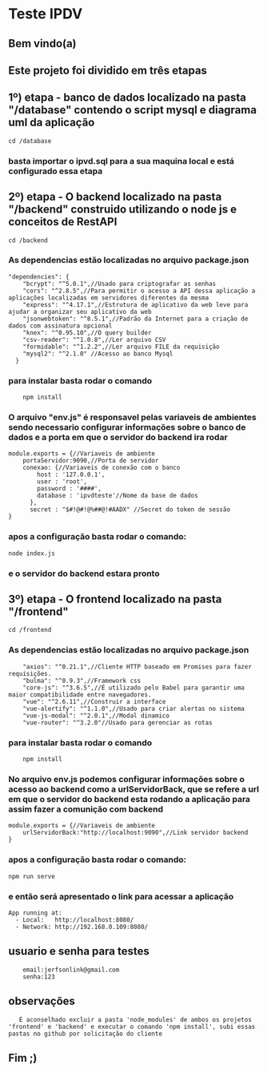 # Teste IPDV

## Bem vindo(a)

## Este projeto foi dividido em três etapas

## 1º) etapa - banco de dados localizado na pasta "/database" contendo o script mysql e diagrama uml da aplicação

```
cd /database
```

### basta importar o ipvd.sql para a sua maquina local e está configurado essa etapa


## 2º) etapa - O backend localizado na pasta "/backend" construido utilizando o node js e conceitos de RestAPI

```
cd /backend
```

### As dependencias estão localizadas no arquivo package.json

```
"dependencies": {
    "bcrypt": "^5.0.1",//Usado para criptografar as senhas
    "cors": "^2.8.5",//Para permitir o acesso a API dessa aplicação a aplicações localizadas em servidores diferentes da mesma
    "express": "^4.17.1",//Estrutura de aplicativo da web leve para ajudar a organizar seu aplicativo da web
    "jsonwebtoken": "^8.5.1",//Padrão da Internet para a criação de dados com assinatura opcional
    "knex": "^0.95.10",//O query builder
    "csv-reader": "^1.0.8",//Ler arquivo CSV
    "formidable": "^1.2.2",//Ler arquivo FILE da requisição
    "mysql2": "^2.1.0" //Acesso ao banco Mysql
  }
```

### para instalar basta rodar o comando
```
    npm install
```

### O arquivo "env.js" é responsavel pelas variaveis de ambientes sendo necessario configurar informações sobre o banco de dados e a porta em que o servidor do backend ira rodar

```
module.exports = {//Variaveis de ambiente
    portaServidor:9090,//Porta de servidor
    conexao: {//Variaveis de conexão com o banco
        host : '127.0.0.1',
        user : 'root',
        password : '####',
        database : 'ipvdteste'//Nome da base de dados
      },
      secret : "$#!@#!@%##@!#AADX" //Secret do token de sessão
}
```

### apos a configuração basta rodar o comando:

```
node index.js
```

### e o servidor do backend estara pronto


## 3º) etapa - O frontend localizado na pasta "/frontend"

```
cd /frontend
```

### As dependencias estão localizadas no arquivo package.json

```
    "axios": "^0.21.1",//Cliente HTTP baseado em Promises para fazer requisições.
    "bulma": "^0.9.3",//Framework css
    "core-js": "^3.6.5",//É utilizado pelo Babel para garantir uma maior compatibilidade entre navegadores.
    "vue": "^2.6.11",//Construir a interface
    "vue-alertify": "^1.1.0",//Usado para criar alertas no sistema
    "vue-js-modal": "^2.0.1",//Modal dinamico
    "vue-router": "^3.2.0"//Usado para gerenciar as rotas
```
### para instalar basta rodar o comando
```
    npm install
```

### No arquivo env.js podemos configurar informações sobre o acesso ao backend como a urlServidorBack, que se refere a url em que o servidor do backend esta rodando a aplicação para assim fazer a comunição com backend

```
module.exports = {//Variaveis de ambiente
    urlServidorBack:"http://localhost:9090",//Link servidor backend
}
```
### apos a configuração basta rodar o comando:

```
npm run serve
```

### e então será apresentado o link para acessar a aplicação

```
App running at:
  - Local:   http://localhost:8080/ 
  - Network: http://192.168.0.109:8080/
```

## usuario e senha para testes

```
    email:jerfsonlink@gmail.com
    senha:123
```

## observações

```
   É aconselhado excluir a pasta 'node_modules' de ambos os projetos 'frontend' e 'backend' e executar o comando 'npm install', subi essas pastas no github por solicitação do cliente
```

## Fim ;)
